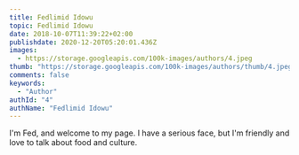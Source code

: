 ```yaml
---
title: Fedlimid Idowu
topic: Fedlimid Idowu
date: 2018-10-07T11:39:22+02:00
publishdate: 2020-12-20T05:20:01.436Z
images:
  - https://storage.googleapis.com/100k-images/authors/4.jpeg
thumb: "https://storage.googleapis.com/100k-images/authors/thumb/4.jpeg"
comments: false
keywords:
  - "Author"
authId: "4"
authName: "Fedlimid Idowu"
---
```


I'm Fed, and welcome to my page. I have a serious face, but I'm friendly and love to talk about food and culture.
